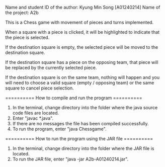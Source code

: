 Name and student ID of the author: Kyung Min Song [A01240214]
Name of the project: A2b

This is a Chess game with movement of pieces and turns implemented.

When a square with a piece is clicked, it will be highlighted to indicate that the piece is selected.

If the destination square is empty, the selected piece will be moved to the destination square.

If the destination square has a piece on the opposing team, that piece will be replaced by the currently selected piece.

If the destination square is on the same team, nothing will happen and you will need to choose a valid square (empty / opposing team)
or the same square to cancel piece selection.

========== How to compile and run the program ==========
1. In the terminal, change directory into the folder where the java source code files are located.
2. Enter "javac *.java".
3. If there are no messages the file has been compiled successfully.
4. To run the program, enter "java Chessgame".

========== How to run the program using the JAR file ==========
1. In the terminal, change directory into the folder where the JAR file is located.
2. To run the JAR file, enter "java -jar A2b-A01240214.jar".
